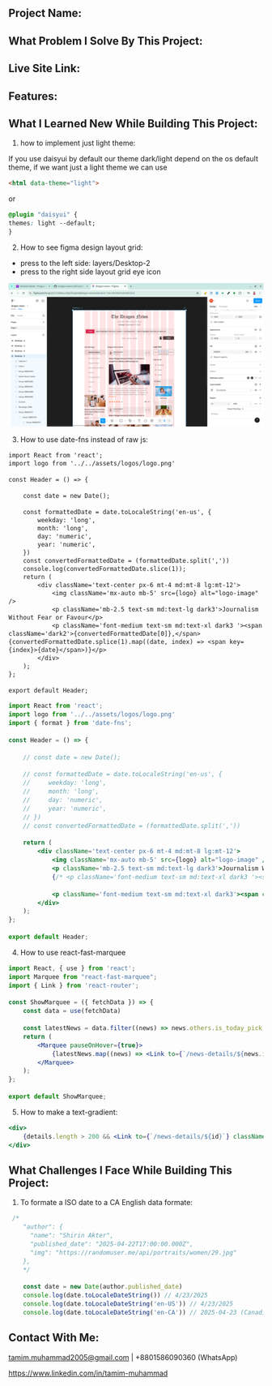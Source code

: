 ## Project Name: 

## What Problem I Solve By This Project: 

## Live Site Link: 

## Features:

## What I Learned New While Building This Project: 

1. how to implement just light theme: 

If you use daisyui by default our theme dark/light depend on the os default theme, if we want just a light theme we can use 

```html
<html data-theme="light">
```
or

```css
@plugin "daisyui" {
themes: light --default;
}
```

2. How to see figma design layout grid:  

- press to the left side: layers/Desktop-2
- press to the right side layout grid eye icon

![image](./src//assets/images/readme-images/how-to-see-layout-grid-on-figma.png)


3. How to use date-fns instead of raw js: 

```
import React from 'react';
import logo from '../../assets/logos/logo.png'

const Header = () => {

    const date = new Date();

    const formattedDate = date.toLocaleString('en-us', {
        weekday: 'long',
        month: 'long',
        day: 'numeric',
        year: 'numeric',
    })
    const convertedFormattedDate = (formattedDate.split(','))
    console.log(convertedFormattedDate.slice(1));
    return (
        <div className='text-center px-6 mt-4 md:mt-8 lg:mt-12'>
            <img className='mx-auto mb-5' src={logo} alt="logo-image" />
            <p className='mb-2.5 text-sm md:text-lg dark3'>Journalism Without Fear or Favour</p>
            <p className='font-medium text-sm md:text-xl dark3 '><span className='dark2'>{convertedFormattedDate[0]},</span>{convertedFormattedDate.splice(1).map((date, index) => <span key={index}>{date}</span>)}</p>
        </div>
    );
};

export default Header;
```

```jsx
import React from 'react';
import logo from '../../assets/logos/logo.png'
import { format } from 'date-fns';

const Header = () => {

    // const date = new Date();

    // const formattedDate = date.toLocaleString('en-us', {
    //     weekday: 'long',
    //     month: 'long',
    //     day: 'numeric',
    //     year: 'numeric',
    // })
    // const convertedFormattedDate = (formattedDate.split(','))

    return (
        <div className='text-center px-6 mt-4 md:mt-8 lg:mt-12'>
            <img className='mx-auto mb-5' src={logo} alt="logo-image" />
            <p className='mb-2.5 text-sm md:text-lg dark3'>Journalism Without Fear or Favour</p>
            {/* <p className='font-medium text-sm md:text-xl dark3 '><span className='dark2'>{convertedFormattedDate[0]},</span>{convertedFormattedDate.splice(1).map((date, index) => <span key={index}>{date}</span>)}</p> */}

            <p className='font-medium text-sm md:text-xl dark3'><span className='dark2'>{format(new Date(), "eeee, ")}</span>{format(new Date(), "MMMM dd, yyyy")}</p>
        </div>
    );
};

export default Header;
```

4. How to use react-fast-marquee

```jsx
import React, { use } from 'react';
import Marquee from "react-fast-marquee";
import { Link } from 'react-router';

const ShowMarquee = ({ fetchData }) => {
    const data = use(fetchData)

    const latestNews = data.filter((news) => news.others.is_today_pick === true)
    return (
        <Marquee pauseOnHover={true}>
            {latestNews.map((news) => <Link to={`/news-details/${news.id}`} className='mr-5 cursor-pointer hover:underline' key={news.id}>{news.title}</Link>)}
        </Marquee>
    );
};

export default ShowMarquee;
```

5. How to make a text-gradient: 

```jsx
<div>
    {details.length > 200 && <Link to={`/news-details/${id}`} className='font-medium bg-linear-to-r from-[#FF8C47] to-[#F75B5F] bg-clip-text text-transparent'>Read More</Link>}
</div>
```

## What Challenges I Face While Building This Project:

1. To formate a ISO date to a CA English data formate: 

```jsx
 /*
    "author": {
      "name": "Shirin Akter",
      "published_date": "2025-04-22T17:00:00.000Z",
      "img": "https://randomuser.me/api/portraits/women/29.jpg"
    }, 
    */

    const date = new Date(author.published_date)
    console.log(date.toLocaleDateString()) // 4/23/2025
    console.log(date.toLocaleDateString('en-US')) // 4/23/2025
    console.log(date.toLocaleDateString('en-CA')) // 2025-04-23 (Canadian English locale)
```

## Contact With Me: 

tamim.muhammad2005@gmail.com | +8801586090360 (WhatsApp)  

https://www.linkedin.com/in/tamim-muhammad
 